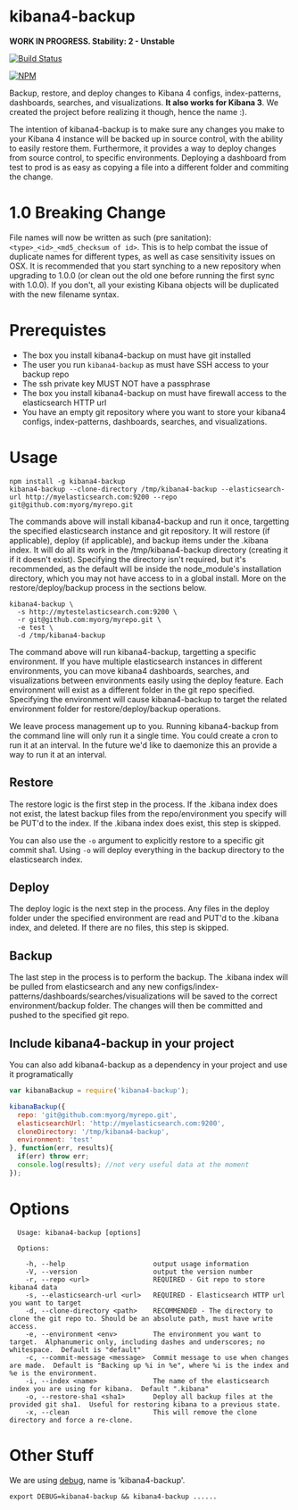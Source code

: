 kibana4-backup
==============

**WORK IN PROGRESS.  Stability: 2 - Unstable**

[![Build Status](https://api.travis-ci.org/godaddy/kibana4-backup.png)](https://travis-ci.org/godaddy/kibana4-backup)

[![NPM](https://nodei.co/npm/kibana4-backup.png?downloads=true&downloadRank=true&stars=true)](https://nodei.co/npm/kibana4-backup/)

Backup, restore, and deploy changes to Kibana 4 configs, index-patterns, dashboards, searches, and visualizations.  **It also works for Kibana 3**.  We created the project before realizing it though, hence the name :).

The intention of kibana4-backup is to make sure any changes you make to your Kibana 4 instance will be backed up in source control, with the ability to easily restore them.  Furthermore, it provides a way to deploy changes from source control, to specific environments.  Deploying a dashboard from test to prod is as easy as copying a file into a different folder and commiting the change.

# 1.0 Breaking Change

File names will now be written as such (pre sanitation): `<type>_<id>_<md5_checksum of id>`.  This is to help combat the issue of duplicate names for different types, as well as case sensitivity issues on OSX.  It is recommended that you start synching to a new repository when upgrading to 1.0.0 (or clean out the old one before running the first sync with 1.0.0).  If you don't, all your existing Kibana objects will be duplicated with the new filename syntax.

# Prerequistes

* The box you install kibana4-backup on must have git installed
* The user you run `kibana4-backup` as must have SSH access to your backup repo
* The ssh private key MUST NOT have a passphrase
* The box you install kibana4-backup on must have firewall access to the elasticsearch HTTP url
* You have an empty git repository where you want to store your kibana4 configs, index-patterns, dashboards, searches, and visualizations.

# Usage

```
npm install -g kibana4-backup
kibana4-backup --clone-directory /tmp/kibana4-backup --elasticsearch-url http://myelasticsearch.com:9200 --repo git@github.com:myorg/myrepo.git
```

The commands above will install kibana4-backup and run it once, targetting the specified elasticsearch instance and git repository.  It will restore (if applicable), deploy (if applicable), and backup items under the .kibana index.  It will do all its work in the /tmp/kibana4-backup directory (creating it if it doesn't exist).  Specifying the directory isn't required, but it's recommended, as the default will be inside the node_module's installation directory, which you may not have access to in a global install.  More on the restore/deploy/backup process in the sections below.

```
kibana4-backup \
  -s http://mytestelasticsearch.com:9200 \
  -r git@github.com:myorg/myrepo.git \
  -e test \
  -d /tmp/kibana4-backup
```

The command above will run kibana4-backup, targetting a specific environment.  If you have multiple elasticsearch instances in different environments, you can move kibana4 dashboards, searches, and visualizations between environments easily using the deploy feature.  Each environment will exist as a different folder in the git repo specified.  Specifying the environment will cause kibana4-backup to target the related environment folder for restore/deploy/backup operations.

We leave process management up to you.  Running kibana4-backup from the command line will only run it a single time.  You could create a cron to run it at an interval.  In the future we'd like to daemonize this an provide a way to run it at an interval.

## Restore

The restore logic is the first step in the process.  If the .kibana index does not exist, the latest backup files from the repo/environment you specify will be PUT'd to the index.  If the .kibana index does exist, this step is skipped.

You can also use the `-o` argument to explicitly restore to a specific git commit sha1.  Using `-o` will deploy everything in the backup directory to the elasticsearch index.

## Deploy

The deploy logic is the next step in the process.  Any files in the deploy folder under the specified environment are read and PUT'd to the .kibana index, and deleted.  If there are no files, this step is skipped.

## Backup

The last step in the process is to perform the backup. The .kibana index will be pulled from elasticsearch and any new configs/index-patterns/dashboards/searches/visualizations will be saved to the correct environment/backup folder.  The changes will then be committed and pushed to the specified git repo.

## Include kibana4-backup in your project

You can also add kibana4-backup as a dependency in your project and use it programatically

```javascript
var kibanaBackup = require('kibana4-backup');

kibanaBackup({
  repo: 'git@github.com:myorg/myrepo.git',
  elasticsearchUrl: 'http://myelasticsearch.com:9200',
  cloneDirectory: '/tmp/kibana4-backup',
  environment: 'test'
}, function(err, results){
  if(err) throw err;
  console.log(results); //not very useful data at the moment
});
```

# Options

```
  Usage: kibana4-backup [options]

  Options:

    -h, --help                      output usage information
    -V, --version                   output the version number
    -r, --repo <url>                REQUIRED - Git repo to store kibana4 data
    -s, --elasticsearch-url <url>   REQUIRED - Elasticsearch HTTP url you want to target
    -d, --clone-directory <path>    RECOMMENDED - The directory to clone the git repo to. Should be an absolute path, must have write access.
    -e, --environment <env>         The environment you want to target.  Alphanumeric only, including dashes and underscores; no whitespace.  Default is "default"
    -c, --commit-message <message>  Commit message to use when changes are made.  Default is "Backing up %i in %e", where %i is the index and %e is the environment.
    -i, --index <name>              The name of the elasticsearch index you are using for kibana.  Default ".kibana"
    -o, --restore-sha1 <sha1>       Deploy all backup files at the provided git sha1.  Useful for restoring kibana to a previous state.
    -x, --clean                     This will remove the clone directory and force a re-clone.
```

# Other Stuff

We are using [debug](https://github.com/visionmedia/debug), name is 'kibana4-backup'.

```
export DEBUG=kibana4-backup && kibana4-backup ......
```
